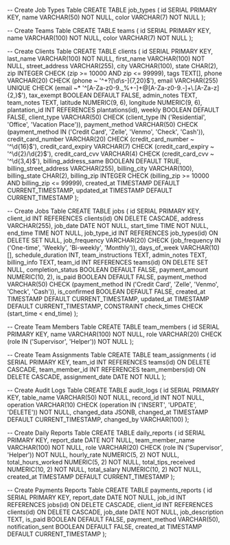 -- Create Job Types Table
CREATE TABLE job_types (
    id SERIAL PRIMARY KEY,
    name VARCHAR(50) NOT NULL,
    color VARCHAR(7) NOT NULL
);

-- Create Teams Table
CREATE TABLE teams (
    id SERIAL PRIMARY KEY,
    name VARCHAR(100) NOT NULL,
    color VARCHAR(7) NOT NULL
);

-- Create Clients Table
CREATE TABLE clients (
    id SERIAL PRIMARY KEY,
    last_name VARCHAR(100) NOT NULL,
    first_name VARCHAR(100) NOT NULL,
    street_address VARCHAR(255),
    city VARCHAR(100),
    state CHAR(2),
    zip INTEGER CHECK (zip >= 10000 AND zip <= 99999),
    tags TEXT[],
    phone VARCHAR(20) CHECK (phone ~ '^\+?[\d\s\-]{7,20}$'),
    email VARCHAR(255) UNIQUE CHECK (email ~* '^[A-Za-z0-9._%+-]+@[A-Za-z0-9.-]+\.[A-Za-z]{2,}$'),
    tax_exempt BOOLEAN DEFAULT FALSE,
    admin_notes TEXT,
    team_notes TEXT,
    latitude NUMERIC(9, 6),
    longitude NUMERIC(9, 6),
    plantation_id INT REFERENCES plantations(id),
    weekly BOOLEAN DEFAULT FALSE,
    client_type VARCHAR(50) CHECK (client_type IN ('Residential', 'Office', 'Vacation Place')),
    payment_method VARCHAR(50) CHECK (payment_method IN ('Credit Card', 'Zelle', 'Venmo', 'Check', 'Cash')),
    credit_card_number VARCHAR(20) CHECK (credit_card_number ~ '^\d{16}$'),
    credit_card_expiry VARCHAR(7) CHECK (credit_card_expiry ~ '^\d{2}/\d{2}$'),
    credit_card_cvv VARCHAR(4) CHECK (credit_card_cvv ~ '^\d{3,4}$'),
    billing_address_same BOOLEAN DEFAULT TRUE,
    billing_street_address VARCHAR(255),
    billing_city VARCHAR(100),
    billing_state CHAR(2),
    billing_zip INTEGER CHECK (billing_zip >= 10000 AND billing_zip <= 99999),
    created_at TIMESTAMP DEFAULT CURRENT_TIMESTAMP,
    updated_at TIMESTAMP DEFAULT CURRENT_TIMESTAMP
);

-- Create Jobs Table
CREATE TABLE jobs (
    id SERIAL PRIMARY KEY,
    client_id INT REFERENCES clients(id) ON DELETE CASCADE,
    address VARCHAR(255),
    job_date DATE NOT NULL,
    start_time TIME NOT NULL,
    end_time TIME NOT NULL,
    job_type_id INT REFERENCES job_types(id) ON DELETE SET NULL,
    job_frequency VARCHAR(20) CHECK (job_frequency IN ('One-time', 'Weekly', 'Bi-weekly', 'Monthly')),
    days_of_week VARCHAR(10)[],
    schedule_duration INT,
    team_instructions TEXT,
    admin_notes TEXT,
    billing_info TEXT,
    team_id INT REFERENCES teams(id) ON DELETE SET NULL,
    completion_status BOOLEAN DEFAULT FALSE,
    payment_amount NUMERIC(10, 2),
    is_paid BOOLEAN DEFAULT FALSE,
    payment_method VARCHAR(50) CHECK (payment_method IN ('Credit Card', 'Zelle', 'Venmo', 'Check', 'Cash')),
    is_confirmed BOOLEAN DEFAULT FALSE,
    created_at TIMESTAMP DEFAULT CURRENT_TIMESTAMP,
    updated_at TIMESTAMP DEFAULT CURRENT_TIMESTAMP,
    CONSTRAINT check_times CHECK (start_time < end_time)
);

-- Create Team Members Table
CREATE TABLE team_members (
    id SERIAL PRIMARY KEY,
    name VARCHAR(100) NOT NULL,
    role VARCHAR(20) CHECK (role IN ('Supervisor', 'Helper')) NOT NULL
);

-- Create Team Assignments Table
CREATE TABLE team_assignments (
    id SERIAL PRIMARY KEY,
    team_id INT REFERENCES teams(id) ON DELETE CASCADE,
    team_member_id INT REFERENCES team_members(id) ON DELETE CASCADE,
    assignment_date DATE NOT NULL
);

-- Create Audit Logs Table
CREATE TABLE audit_logs (
    id SERIAL PRIMARY KEY,
    table_name VARCHAR(50) NOT NULL,
    record_id INT NOT NULL,
    operation VARCHAR(10) CHECK (operation IN ('INSERT', 'UPDATE', 'DELETE')) NOT NULL,
    changed_data JSONB,
    changed_at TIMESTAMP DEFAULT CURRENT_TIMESTAMP,
    changed_by VARCHAR(100)
);

-- Create Daily Reports Table
CREATE TABLE daily_reports (
    id SERIAL PRIMARY KEY,
    report_date DATE NOT NULL,
    team_member_name VARCHAR(100) NOT NULL,
    role VARCHAR(20) CHECK (role IN ('Supervisor', 'Helper')) NOT NULL,
    hourly_rate NUMERIC(5, 2) NOT NULL,
    total_hours_worked NUMERIC(5, 2) NOT NULL,
    total_tips_received NUMERIC(10, 2) NOT NULL,
    total_salary NUMERIC(10, 2) NOT NULL,
    created_at TIMESTAMP DEFAULT CURRENT_TIMESTAMP
);

-- Create Payments Reports Table
CREATE TABLE payments_reports (
    id SERIAL PRIMARY KEY,
    report_date DATE NOT NULL,
    job_id INT REFERENCES jobs(id) ON DELETE CASCADE,
    client_id INT REFERENCES clients(id) ON DELETE CASCADE,
    job_date DATE NOT NULL,
    job_description TEXT,
    is_paid BOOLEAN DEFAULT FALSE,
    payment_method VARCHAR(50),
    notification_sent BOOLEAN DEFAULT FALSE,
    created_at TIMESTAMP DEFAULT CURRENT_TIMESTAMP
);